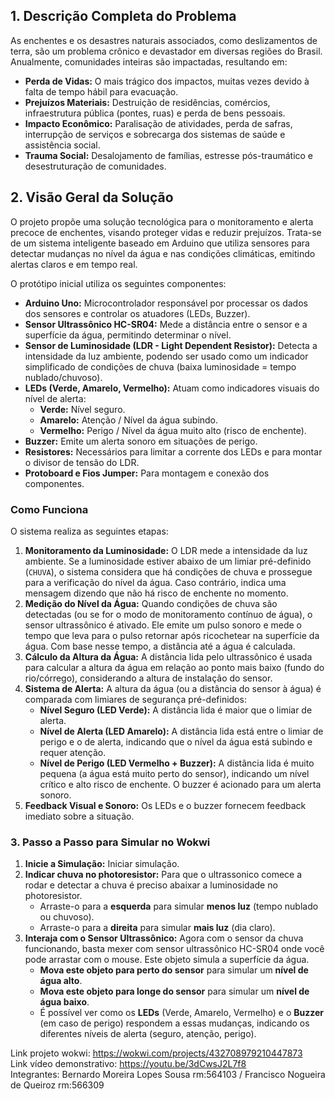 ## 1. Descrição Completa do Problema

As enchentes e os desastres naturais associados, como deslizamentos de terra, são um problema crônico e devastador em diversas regiões do Brasil. Anualmente, comunidades inteiras são impactadas, resultando em:

* **Perda de Vidas:** O mais trágico dos impactos, muitas vezes devido à falta de tempo hábil para evacuação.
* **Prejuízos Materiais:** Destruição de residências, comércios, infraestrutura pública (pontes, ruas) e perda de bens pessoais.
* **Impacto Econômico:** Paralisação de atividades, perda de safras, interrupção de serviços e sobrecarga dos sistemas de saúde e assistência social.
* **Trauma Social:** Desalojamento de famílias, estresse pós-traumático e desestruturação de comunidades.

## 2. Visão Geral da Solução

O projeto propõe uma solução tecnológica para o monitoramento e alerta precoce de enchentes, visando proteger vidas e reduzir prejuízos. Trata-se de um sistema inteligente baseado em Arduino que utiliza sensores para detectar mudanças no nível da água e nas condições climáticas, emitindo alertas claros e em tempo real.

O protótipo inicial utiliza os seguintes componentes:

* **Arduino Uno:** Microcontrolador responsável por processar os dados dos sensores e controlar os atuadores (LEDs, Buzzer).
* **Sensor Ultrassônico HC-SR04:** Mede a distância entre o sensor e a superfície da água, permitindo determinar o nível.
* **Sensor de Luminosidade (LDR - Light Dependent Resistor):** Detecta a intensidade da luz ambiente, podendo ser usado como um indicador simplificado de condições de chuva (baixa luminosidade = tempo nublado/chuvoso).
* **LEDs (Verde, Amarelo, Vermelho):** Atuam como indicadores visuais do nível de alerta:
    * **Verde:** Nível seguro.
    * **Amarelo:** Atenção / Nível da água subindo.
    * **Vermelho:** Perigo / Nível da água muito alto (risco de enchente).
* **Buzzer:** Emite um alerta sonoro em situações de perigo.
* **Resistores:** Necessários para limitar a corrente dos LEDs e para montar o divisor de tensão do LDR.
* **Protoboard e Fios Jumper:** Para montagem e conexão dos componentes.

<h3>Como Funciona</h3>

O sistema realiza as seguintes etapas:

1.  **Monitoramento da Luminosidade:** O LDR mede a intensidade da luz ambiente. Se a luminosidade estiver abaixo de um limiar pré-definido (`CHUVA`), o sistema considera que há condições de chuva e prossegue para a verificação do nível da água. Caso contrário, indica uma mensagem dizendo que não há risco de enchente no momento.
2.  **Medição do Nível da Água:** Quando condições de chuva são detectadas (ou se for o modo de monitoramento contínuo de água), o sensor ultrassônico é ativado. Ele emite um pulso sonoro e mede o tempo que leva para o pulso retornar após ricochetear na superfície da água. Com base nesse tempo, a distância até a água é calculada.
3.  **Cálculo da Altura da Água:** A distância lida pelo ultrassônico é usada para calcular a altura da água em relação ao ponto mais baixo (fundo do rio/córrego), considerando a altura de instalação do sensor.
4.  **Sistema de Alerta:** A altura da água (ou a distância do sensor à água) é comparada com limiares de segurança pré-definidos:
    * **Nível Seguro (LED Verde):** A distância lida é maior que o limiar de alerta.
    * **Nível de Alerta (LED Amarelo):** A distância lida está entre o limiar de perigo e o de alerta, indicando que o nível da água está subindo e requer atenção.
    * **Nível de Perigo (LED Vermelho + Buzzer):** A distância lida é muito pequena (a água está muito perto do sensor), indicando um nível crítico e alto risco de enchente. O buzzer é acionado para um alerta sonoro.
5.  **Feedback Visual e Sonoro:** Os LEDs e o buzzer fornecem feedback imediato sobre a situação.

### 3. Passo a Passo para Simular no Wokwi

1.  **Inicie a Simulação:** Iniciar simulação.
2.  **Indicar chuva no photoresistor:** Para que o ultrassonico comece a rodar e detectar a chuva é preciso abaixar a luminosidade no photoresistor.
    * Arraste-o para a **esquerda** para simular **menos luz** (tempo nublado ou chuvoso).
    * Arraste-o para a **direita** para simular **mais luz** (dia claro).
3.  **Interaja com o Sensor Ultrassônico:** Agora com o sensor da chuva funcionando, basta mexer com sensor ultrassônico HC-SR04 onde você pode arrastar com o mouse. Este objeto simula a superfície da água.
    * **Mova este objeto para perto do sensor** para simular um **nível de água alto**.
    * **Mova este objeto para longe do sensor** para simular um **nível de água baixo**.
    * É possível ver como os **LEDs** (Verde, Amarelo, Vermelho) e o **Buzzer** (em caso de perigo) respondem a essas mudanças, indicando os diferentes níveis de alerta (seguro, atenção, perigo).


Link projeto wokwi: https://wokwi.com/projects/432708979210447873 <br>
Link vídeo demonstrativo: https://youtu.be/3dCwsJ2L7f8 <br>
Integrantes: Bernardo Moreira Lopes Sousa rm:564103 / Francisco Nogueira de Queiroz rm:566309
